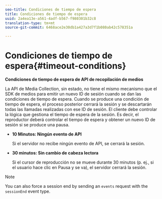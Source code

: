 ```yaml
---
seo-title: Condiciones de tiempo de espera
title: Condiciones de tiempo de espera
uuid: 2a4ea13e-a561-4adf-b567-f980301b32c8
translation-type: tm+mt
source-git-commit: 6468ace2e30db1a427a3d7f1b080ab42c578351a

---
```



# Condiciones de tiempo de espera{#timeout-conditions}

**Condiciones de tiempo de espera de API de recopilación de medios**

La API de Media Collection, sin estado, no tiene el mismo mecanismo que el SDK de medios para emitir un nuevo ID de sesión cuando se dan las condiciones de tiempo de espera. Cuando se produce una condición de tiempo de espera, el proceso posterior cerrará la sesión y se descartarán todas las llamadas realizadas con ese ID de sesión. El cliente debe controlar la lógica que gestiona el tiempo de espera de la sesión. Es decir, el reproductor deberá controlar el tiempo de espera y obtener un nuevo ID de sesión si se produce una pausa.

* **10 Minutos: Ningún evento de API**

   Si el servidor no recibe ningún evento de API, se cerrará la sesión.
* **30 minutos: Sin cambio de cabeza lectora**

   Si el cursor de reproducción no se mueve durante 30 minutos (p. ej., si el usuario hace clic en Pausa y se va), el servidor cerrará la sesión.

>[!NOTE]
>
>You can also force a session end by sending an `events` request with the `sessionEnd` event type.


